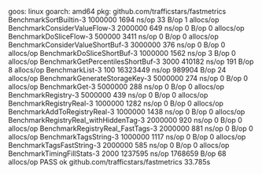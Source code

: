 goos: linux
goarch: amd64
pkg: github.com/trafficstars/fastmetrics
BenchmarkSortBuiltin-3                  	 1000000	      1694 ns/op	      33 B/op	       1 allocs/op
BenchmarkConsiderValueFlow-3            	 2000000	       649 ns/op	       0 B/op	       0 allocs/op
BenchmarkDoSliceFlow-3                  	  500000	      3411 ns/op	       0 B/op	       0 allocs/op
BenchmarkConsiderValueShortBuf-3        	 3000000	       376 ns/op	       0 B/op	       0 allocs/op
BenchmarkDoSliceShortBuf-3              	 1000000	      1562 ns/op	       3 B/op	       0 allocs/op
BenchmarkGetPercentilesShortBuf-3       	    3000	    410182 ns/op	     191 B/op	       8 allocs/op
BenchmarkList-3                         	     100	  16323449 ns/op	  989904 B/op	      24 allocs/op
BenchmarkGenerateStorageKey-3           	 5000000	       274 ns/op	       0 B/op	       0 allocs/op
BenchmarkGet-3                          	 5000000	       288 ns/op	       0 B/op	       0 allocs/op
BenchmarkRegistry-3                     	 5000000	       439 ns/op	       0 B/op	       0 allocs/op
BenchmarkRegistryReal-3                 	 1000000	      1282 ns/op	       0 B/op	       0 allocs/op
BenchmarkAddToRegistryReal-3            	 1000000	      1438 ns/op	       0 B/op	       0 allocs/op
BenchmarkRegistryReal_withHiddenTag-3   	 2000000	       920 ns/op	       0 B/op	       0 allocs/op
BenchmarkRegistryReal_FastTags-3        	 2000000	       881 ns/op	       0 B/op	       0 allocs/op
BenchmarkTagsString-3                   	 1000000	      1117 ns/op	       0 B/op	       0 allocs/op
BenchmarkTagsFastString-3               	 2000000	       585 ns/op	       0 B/op	       0 allocs/op
BenchmarkTimingFillStats-3              	    2000	   1237595 ns/op	 1768659 B/op	      68 allocs/op
PASS
ok  	github.com/trafficstars/fastmetrics	33.785s
